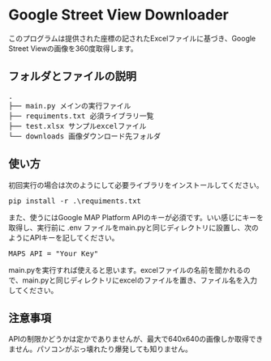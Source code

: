 # Google Street View Downloader
このプログラムは提供された座標の記されたExcelファイルに基づき、Google Street Viewの画像を360度取得します。
## フォルダとファイルの説明
<pre>
.
├── main.py メインの実行ファイル
├── requiments.txt 必須ライブラリ一覧
├── test.xlsx サンプルexcelファイル
└── downloads 画像ダウンロード先フォルダ
</pre>
## 使い方
初回実行の場合は次のようにして必要ライブラリをインストールしてください。
<pre>
pip install -r .\requiments.txt
</pre>
また、使うにはGoogle MAP Platform APIのキーが必須です。いい感じにキーを取得し、実行前に .env ファイルをmain.pyと同じディレクトリに設置し、次のようにAPIキーを記してください。
<pre>
MAPS_API = "Your Key"
</pre>
main.pyを実行すれば使えると思います。excelファイルの名前を聞かれるので、main.pyと同じディレクトリにexcelのファイルを置き、ファイル名を入力してください。
## 注意事項
APIの制限かどうかは定かでありませんが、最大で640x640の画像しか取得できません。パソコンがぶっ壊れたり爆発しても知りません。